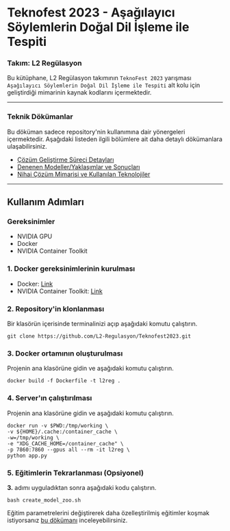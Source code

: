 # Teknofest 2023 - Aşağılayıcı Söylemlerin Doğal Dil İşleme ile Tespiti
### Takım: L2 Regülasyon

Bu kütüphane, L2 Regülasyon takımının `TeknoFest 2023` yarışması `Aşağılayıcı Söylemlerin Doğal Dil İşleme ile Tespiti` alt kolu için geliştirdiği mimarinin kaynak kodlarını içermektedir.

---

### Teknik Dökümanlar
Bu döküman sadece repository'nin kullanımına dair yönergeleri içermektedir. Aşağıdaki listeden ilgili bölümlere ait daha detaylı dökümanlara ulaşabilirsiniz.
- [Çözüm Geliştirme Süreci Detayları](src/README.md)
- [Denenen Modeller/Yaklaşımlar ve Sonuçları](src/models/README.md)
- [Nihai Çözüm Mimarisi ve Kullanılan Teknolojiler](SOLUTION.md)

---

## Kullanım Adımları

### Gereksinimler
- NVIDIA GPU
- Docker
- NVIDIA Container Toolkit

### 1. Docker gereksinimlerinin kurulması
- Docker: [Link](https://docs.docker.com/engine/install/)
- NVIDIA Container Toolkit: [Link](https://docs.nvidia.com/datacenter/cloud-native/container-toolkit/install-guide.html#docker)

### 2. Repository'in klonlanması
Bir klasörün içerisinde terminalinizi açıp aşağıdaki komutu çalıştırın.
```
git clone https://github.com/L2-Regulasyon/Teknofest2023.git
```
### 3. Docker ortamının oluşturulması
Projenin ana klasörüne gidin ve aşağıdaki komutu çalıştırın.
```
docker build -f Dockerfile -t l2reg .
```
### 4. Server'ın çalıştırılması
Projenin ana klasörüne gidin ve aşağıdaki komutu çalıştırın.
```
docker run -v $PWD:/tmp/working \
-v ${HOME}/.cache:/container_cache \
-w=/tmp/working \
-e "XDG_CACHE_HOME=/container_cache" \
-p 7860:7860 --gpus all --rm -it l2reg \
python app.py
```

### 5. Eğitimlerin Tekrarlanması (Opsiyonel)
**3.** adımı uyguladıktan sonra aşağıdaki kodu çalıştırın.
```
bash create_model_zoo.sh
```
Eğitim parametrelerini değiştirerek daha özelleştirilmiş eğitimler koşmak istiyorsanız [bu dökümanı](src/README.md) inceleyebilirsiniz.